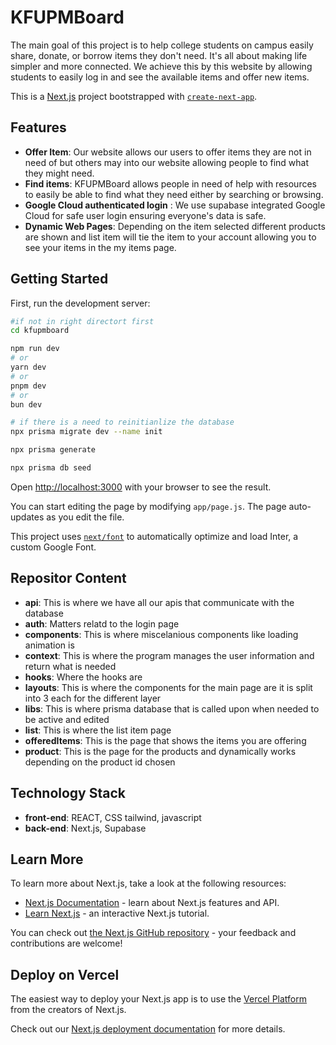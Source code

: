 # KFUPMBoard
The main goal of this project is to help college students on campus easily share, donate, or borrow items they don't need. It's all about making life simpler and more connected. We achieve this by this website by allowing students to easily log in and see the available items and offer new items.


This is a [Next.js](https://nextjs.org/) project bootstrapped with [`create-next-app`](https://github.com/vercel/next.js/tree/canary/packages/create-next-app).

## Features
- **Offer Item**: Our website allows our users to offer items they are not in need of but others may into our website allowing people to find what they might need.
- **Find items**: KFUPMBoard allows people in need of help with resources to easily be able to find what they need either by searching or browsing.
- **Google Cloud authenticated login** : We use supabase integrated Google Cloud for safe user login ensuring everyone's data is safe.
- **Dynamic Web Pages**: Depending on the item selected different products are shown and list item will tie the item to your account allowing you to see your items in the my items page.


## Getting Started

First, run the development server:

```bash
#if not in right directort first
cd kfupmboard

npm run dev
# or
yarn dev
# or
pnpm dev
# or
bun dev

# if there is a need to reinitianlize the database
npx prisma migrate dev --name init

npx prisma generate

npx prisma db seed
```

Open [http://localhost:3000](http://localhost:3000) with your browser to see the result.

You can start editing the page by modifying `app/page.js`. The page auto-updates as you edit the file.

This project uses [`next/font`](https://nextjs.org/docs/basic-features/font-optimization) to automatically optimize and load Inter, a custom Google Font.

## Repositor Content 
- **api**: This is where we have all our apis that communicate with the database
- **auth**: Matters relatd to the login page 
- **components**: This is where miscelanious components like loading animation is
- **context**: This is where the program manages the user information and return what is needed 
- **hooks**: Where the hooks are 
- **layouts**: This is where the components for the main page are it is split into 3 each for the different layer
- **libs**: This is where prisma database that is called upon when needed to be active and edited
- **list**: This is where the list item page
- **offeredItems**: This is the page that shows the items you are offering
- **product**: This is the page for the products and dynamically works depending on the product id chosen

## Technology Stack
 - **front-end**: REACT, CSS tailwind, javascript
 - **back-end**: Next.js, Supabase

## Learn More

To learn more about Next.js, take a look at the following resources:

- [Next.js Documentation](https://nextjs.org/docs) - learn about Next.js features and API.
- [Learn Next.js](https://nextjs.org/learn) - an interactive Next.js tutorial.

You can check out [the Next.js GitHub repository](https://github.com/vercel/next.js/) - your feedback and contributions are welcome!

## Deploy on Vercel

The easiest way to deploy your Next.js app is to use the [Vercel Platform](https://vercel.com/new?utm_medium=default-template&filter=next.js&utm_source=create-next-app&utm_campaign=create-next-app-readme) from the creators of Next.js.

Check out our [Next.js deployment documentation](https://nextjs.org/docs/deployment) for more details.

